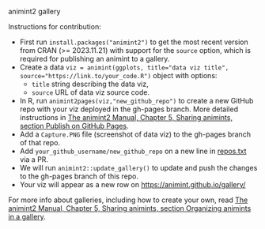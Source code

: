 animint2 gallery

Instructions for contribution:

* First run `install.packages("animint2")` to get the most recent
  version from CRAN (>= 2023.11.21) with support for the `source`
  option, which is required for publishing an animint to a gallery.
* Create a data `viz = animint(ggplots, title="data viz title", source="https://link.to/your_code.R")` object with options:
  * `title` string describing the data viz, 
  * `source` URL of data viz source code.
* In R, run `animint2pages(viz,"new_github_repo")` to create a new
  GitHub repo with your viz deployed in the gh-pages branch. More
  detailed instructions in [The animint2 Manual, Chapter 5, Sharing
  animints, section Publish on GitHub
  Pages](https://rcdata.nau.edu/genomic-ml/animint2-manual/Ch05-sharing.html#pages).
* Add a `Capture.PNG` file (screenshot of data viz) to the gh-pages
  branch of that repo.
* Add `your_github_username/new_github_repo` on a new line in
  [repos.txt](https://github.com/animint/gallery/blob/gh-pages/repos.txt) via a PR.
* We will run `animint2::update_gallery()` to update and push the
  changes to the gh-pages branch of this repo.
* Your viz will appear as a new row on https://animint.github.io/gallery/

For more info about galleries, including how to create your own, read
[The animint2 Manual, Chapter 5, Sharing animints, section Organizing
animints in a
gallery](https://rcdata.nau.edu/genomic-ml/animint2-manual/Ch05-sharing.html#gallery).
